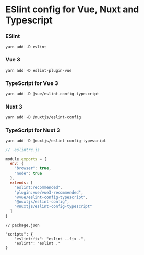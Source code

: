 # ESlint config for Vue, Nuxt and Typescript

### ESlint
`yarn add -D eslint`

### Vue 3
`yarn add -D eslint-plugin-vue`

### TypeScript for Vue 3 
`yarn add -D @vue/eslint-config-typescript`

### Nuxt 3
`yarn add -D @nuxtjs/eslint-config`

### TypeScript for Nuxt 3
`yarn add -D @nuxtjs/eslint-config-typescript`

```javascript
// .eslintrc.js

module.exports = {
  env: {
    "browser": true,
    "node": true
  },
  extends: [
    "eslint:recommended",
    "plugin:vue/vue3-recommended",
    "@vue/eslint-config-typescript",
    "@nuxtjs/eslint-config",
    "@nuxtjs/eslint-config-typescript"
  ]
}
```

```
// package.json

"scripts": {
    "eslint:fix": "eslint --fix .",
    "eslint": "eslint ."
}
```
